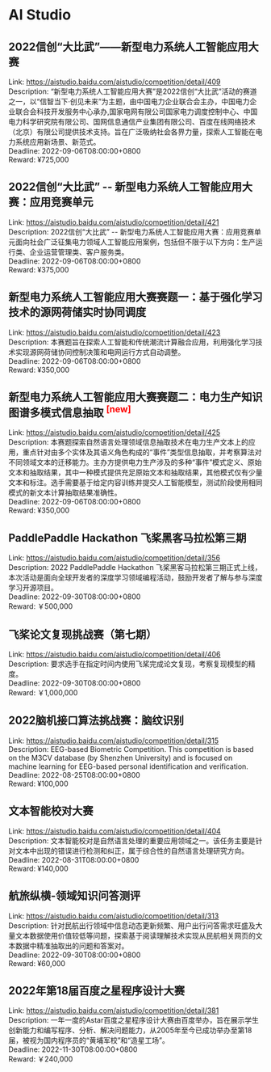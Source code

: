# AI Studio



## 2022信创“大比武”——新型电力系统人工智能应用大赛

Link: https://aistudio.baidu.com/aistudio/competition/detail/409  
Description: “新型电力系统人工智能应用大赛”是2022信创“大比武”活动的赛道之一，以“信智当下·创见未来”为主题，由中国电力企业联合会主办，中国电力企业联合会科技开发服务中心承办,国家电网有限公司国家电力调度控制中心、中国电力科学研究院有限公司、国网信息通信产业集团有限公司、百度在线网络技术（北京）有限公司提供技术支持。旨在广泛吸纳社会各界力量，探索人工智能在电力系统应用新场景、新范式。  
Deadline: 2022-09-06T08:00:00+0800  
Reward: ¥725,000  


## 2022信创“大比武” -- 新型电力系统人工智能应用大赛：应用竞赛单元

Link: https://aistudio.baidu.com/aistudio/competition/detail/421  
Description: 2022信创“大比武” -- 新型电力系统人工智能应用大赛：应用竞赛单元面向社会广泛征集电力领域人工智能应用案例，包括但不限于以下方向：生产运行类、企业运营管理类、客户服务类。  
Deadline: 2022-09-06T08:00:00+0800  
Reward: ¥375,000  


## 新型电力系统人工智能应用大赛赛题一：基于强化学习技术的源网荷储实时协同调度

Link: https://aistudio.baidu.com/aistudio/competition/detail/423  
Description: 本赛题旨在探索人工智能和传统潮流计算融合应用，利用强化学习技术实现源网荷储协同控制决策和电网运行方式自动调整。  
Deadline: 2022-09-06T08:00:00+0800  
Reward: ¥350,000  


## 新型电力系统人工智能应用大赛赛题二：电力生产知识图谱多模式信息抽取 <sup style="color:red">[new]<sup>  

Link: https://aistudio.baidu.com/aistudio/competition/detail/425  
Description: 本赛题探索自然语言处理领域信息抽取技术在电力生产文本上的应用，重点针对由多个实体及其语义角色构成的“事件”类型信息抽取，并考察算法对不同领域文本的迁移能力。主办方提供电力生产涉及的多种“事件”模式定义、原始文本和抽取结果，其中一种模式提供充足原始文本和抽取结果，其他模式仅有少量文本和标注。选手需要基于给定内容训练并提交人工智能模型，测试阶段使用相同模式的新文本计算抽取结果准确性。  
Deadline: 2022-09-06T08:00:00+0800  
Reward: ¥350,000  


## PaddlePaddle Hackathon 飞桨黑客马拉松第三期

Link: https://aistudio.baidu.com/aistudio/competition/detail/356  
Description: 2022 PaddlePaddle Hackathon 飞桨黑客马拉松第三期正式上线，本次活动是面向全球开发者的深度学习领域编程活动，鼓励开发者了解与参与深度学习开源项目。  
Deadline: 2022-09-30T08:00:00+0800  
Reward: ￥500,000  


## 飞桨论文复现挑战赛（第七期）

Link: https://aistudio.baidu.com/aistudio/competition/detail/406  
Description: 要求选手在指定时间内使用飞桨完成论文复现，考察复现模型的精度。  
Deadline: 2022-09-30T08:00:00+0800  
Reward: ￥1,000,000  


## 2022脑机接口算法挑战赛：脑纹识别

Link: https://aistudio.baidu.com/aistudio/competition/detail/315  
Description: EEG-based Biometric Competition. This competition is based on the M3CV database (by Shenzhen University) and is focused on machine learning for EEG-based personal identification and verification.  
Deadline: 2022-08-25T08:00:00+0800  
Reward: ¥100,000  


## 文本智能校对大赛

Link: https://aistudio.baidu.com/aistudio/competition/detail/404  
Description: 文本智能校对是自然语言处理的重要应用领域之一。该任务主要是针对文本中出现的错误进行检测和纠正，属于综合性的自然语言处理研究方向。  
Deadline: 2022-08-31T08:00:00+0800  
Reward: ¥140,000  


## 航旅纵横-领域知识问答测评

Link: https://aistudio.baidu.com/aistudio/competition/detail/313  
Description: 针对民航出行领域中信息动态更新频繁、用户出行问答需求旺盛及大量文本数据使用价值较低等问题，探索基于阅读理解技术实现从民航相关网页的文本数据中精准抽取出的问题和答案对。  
Deadline: 2022-09-30T08:00:00+0800  
Reward: ¥60,000  


## 2022年第18届百度之星程序设计大赛

Link: https://aistudio.baidu.com/aistudio/competition/detail/381  
Description: 一年一度的Astar百度之星程序设计大赛由百度举办，旨在展示学生创新能力和编写程序、分析、解决问题能力，从2005年至今已成功举办至第18届，被视为国内程序员的“黄埔军校”和“造星工场”。  
Deadline: 2022-11-30T08:00:00+0800  
Reward: ￥240,000  

